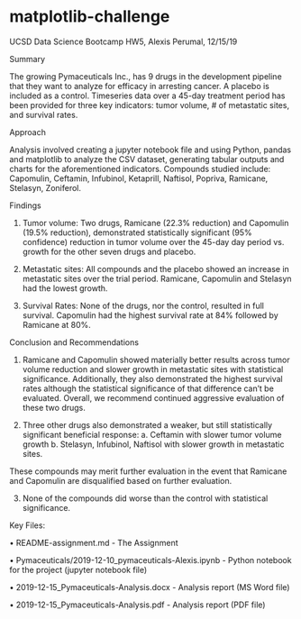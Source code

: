 # matplotlib-challenge
UCSD Data Science Bootcamp HW5, Alexis Perumal, 12/15/19

Summary

The growing Pymaceuticals Inc., has 9 drugs in the development pipeline that they want to analyze for efficacy in arresting cancer. A placebo is included as a control. Timeseries data over a 45-day treatment period has been provided for three key indicators: tumor volume, # of metastatic sites, and survival rates. 


Approach

Analysis involved creating a jupyter notebook file and using Python, pandas and matplotlib to analyze the CSV dataset, generating tabular outputs and charts for the aforementioned indicators. Compounds studied include: Capomulin, Ceftamin, Infubinol, Ketaprill, Naftisol, Popriva, Ramicane, Stelasyn, Zoniferol.


Findings

1.	Tumor volume: Two drugs, Ramicane (22.3% reduction) and Capomulin (19.5% reduction), demonstrated statistically significant (95% confidence) reduction in tumor volume over the 45-day day period vs. growth for the other seven drugs and placebo.

2.	Metastatic sites: All compounds and the placebo showed an increase in metastatic sites over the trial period. Ramicane, Capomulin and Stelasyn had the lowest growth.

3.	Survival Rates: None of the drugs, nor the control, resulted in full survival. Capomulin had the highest survival rate at 84% followed by Ramicane at 80%.


Conclusion and Recommendations

1.	Ramicane and Capomulin showed materially better results across tumor volume reduction and slower growth in metastatic sites with statistical significance. Additionally, they also demonstrated the highest survival rates although the statistical significance of that difference can’t be evaluated. Overall, we recommend continued aggressive evaluation of these two drugs.

2.	Three other drugs also demonstrated a weaker, but still statistically significant beneficial response:
a.	Ceftamin with slower tumor volume growth
b.	Stelasyn, Infubinol, Naftisol with slower growth in metastatic sites.

These compounds may merit further evaluation in the event that Ramicane and Capomulin are disqualified based on further evaluation.

3.	None of the compounds did worse than the control with statistical significance.


Key Files:

• README-assignment.md - The Assignment

• Pymaceuticals/2019-12-10_pymaceuticals-Alexis.ipynb - Python notebook for the project (jupyter notebook file)

• 2019-12-15_Pymaceuticals-Analysis.docx - Analysis report (MS Word file)

• 2019-12-15_Pymaceuticals-Analysis.pdf  - Analysis report (PDF file)

